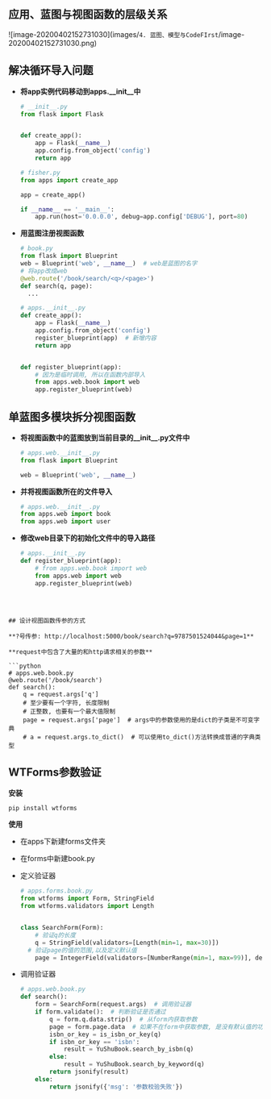 ## 应用、蓝图与视图函数的层级关系

![image-20200402152731030](images/`4. 蓝图、模型与CodeFIrst`/image-20200402152731030.png)

## 解决循环导入问题

* **将app实例代码移动到apps.__init__中**

  ```python
  # __init__.py
  from flask import Flask
  
  
  def create_app():
      app = Flask(__name__)
      app.config.from_object('config')
      return app
  
  # fisher.py
  from apps import create_app
  
  app = create_app()
  
  if __name__ == '__main__':
      app.run(host='0.0.0.0', debug=app.config['DEBUG'], port=80)
  
  ```

* **用蓝图注册视图函数**

  ```python
  # book.py
  from flask import Blueprint
  web = Blueprint('web', __name__)  # web是蓝图的名字
  # 将app改成web
  @web.route('/book/search/<q>/<page>')
  def search(q, page):
  	...
  
  # apps.__init__.py
  def create_app():
      app = Flask(__name__)
      app.config.from_object('config')
      register_blueprint(app)  # 新增内容
      return app
  
  
  def register_blueprint(app):
      # 因为是临时调用, 所以在函数内部导入
      from apps.web.book import web
      app.register_blueprint(web)
  ```

  

## 单蓝图多模块拆分视图函数

* **将视图函数中的蓝图放到当前目录的__init__.py文件中**

  ```python
  # apps.web.__init__.py
  from flask import Blueprint
  
  web = Blueprint('web', __name__)
  ```

  

* **并将视图函数所在的文件导入**

  ```python
  # apps.web.__init__.py
  from apps.web import book
  from apps.web import user
  ```

* **修改web目录下的初始化文件中的导入路径**

  ```python
  # apps.__init__.py
  def register_blueprint(app):
      # from apps.web.book import web
      from apps.web import web
      app.register_blueprint(web)
```
  
  

## 设计视图函数传参的方式

**?号传参: http://localhost:5000/book/search?q=9787501524044&page=1**

**request中包含了大量的和http请求相关的参数**

```python
# apps.web.book.py
@web.route('/book/search')
def search():
    q = request.args['q']
    # 至少要有一个字符, 长度限制
    # 正整数, 也要有一个最大值限制
    page = request.args['page']  # args中的参数使用的是dict的子类是不可变字典
    # a = request.args.to_dict()  # 可以使用to_dict()方法转换成普通的字典类型

```

## WTForms参数验证

**安装**

`pip install wtforms`

**使用**

* 在apps下新建forms文件夹

* 在forms中新建book.py

* 定义验证器

  ```python
  # apps.forms.book.py
  from wtforms import Form, StringField
  from wtforms.validators import Length
  
  
  class SearchForm(Form):
      # 验证q的长度
      q = StringField(validators=[Length(min=1, max=30)])
  	# 验证page的值的范围,以及定义默认值
      page = IntegerField(validators=[NumberRange(min=1, max=99)], default=1)
  
  ```

* 调用验证器

  ```python
  # apps.web.book.py
  def search():
      form = SearchForm(request.args)  # 调用验证器
      if form.validate():  # 判断验证是否通过
          q = form.q.data.strip()  # 从form内获取参数
          page = form.page.data  # 如果不在form中获取参数, 是没有默认值的功能的
          isbn_or_key = is_isbn_or_key(q)
          if isbn_or_key == 'isbn':
              result = YuShuBook.search_by_isbn(q)
          else:
              result = YuShuBook.search_by_keyword(q)
          return jsonify(result)
      else:
          return jsonify({'msg': '参数校验失败'})
  ```

  